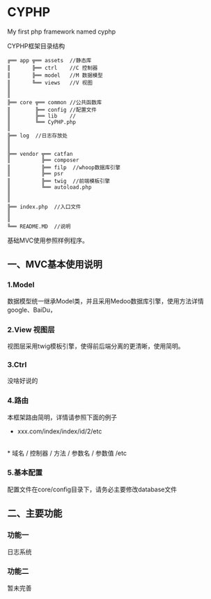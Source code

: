 # CYPHP
My first php framework named cyphp

CYPHP框架目录结构
~~~
╔══ app ╦══ assets  //静态库
║       ╠══ ctrl    //C 控制器
║       ╠══ model   //M 数据模型
║       ╚══ views   //V 视图
║            
║
╠══ core ╦══ common //公共函数库
║        ╠══ config //配置文件
║        ╠══ lib    //
║        ╚══ CyPHP.php
║
╠══ log  //日志存放处
║
║
╠══ vendor ╦══ catfan 
║          ╠══ composer
║          ╠══ filp  //whoop数据库引擎
║          ╠══ psr   
║          ╠══ twig  //前端模板引擎
║          ╚══ autoload.php
║
║
╠══ index.php  //入口文件
║
║
╚══ README.MD  //说明
~~~

基础MVC使用参照样例程序。

## 一、MVC基本使用说明

### 1.Model 
数据模型统一继承Model类，并且采用Medoo数据库引擎，使用方法详情google、BaiDu，

### 2.View 视图层
视图层采用twig模板引擎，使得前后端分离的更清晰，使用简明。

### 3.Ctrl
没啥好说的

### 4.路由
本框架路由简明，详情请参照下面的例子
* xxx.com/index/index/id/2/etc
<br />
* 域名 / 控制器 / 方法 / 参数名 / 参数值 /etc

### 5.基本配置
配置文件在core/config目录下，请务必主要修改database文件

## 二、主要功能

### 功能一
日志系统

### 功能二
暂未完善

